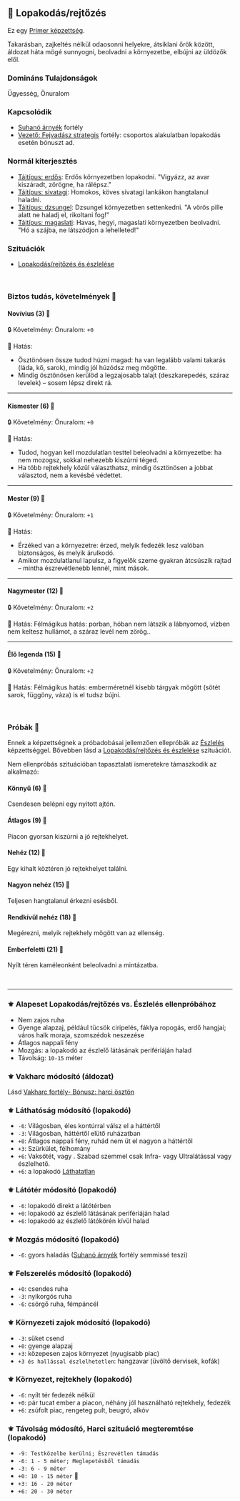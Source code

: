 ## 🔵 Lopakodás/rejtőzés

Ez egy [Primer képzettség](../017_primer_szekunder_ismeretek.md).

Takarásban, zajkeltés nélkül odaosonni helyekre, átsiklani őrök között, áldozat háta mögé sunnyogni, beolvadni a környezetbe, elbújni az üldözők elől.

### Domináns Tulajdonságok

Ügyesség, Önuralom

### Kapcsolódik

- [Suhanó árnyék](../fortelyok.altalanos/suhano_arnyek.md) fortély
- [Vezető: Fejvadász strategis](../fortelyok.harci/vezeto_fejvadasz_strategis.md) fortély: csoportos alakulatban lopakodás esetén bónuszt ad.

### Normál kiterjesztés

- [Tájtípus: erdős](../fortelyok.szabad/tajtipus_erdos.md): Erdős környezetben lopakodni. "Vigyázz, az avar kiszáradt, zörögne, ha rálépsz."
- [Tájtípus: sivatagi](../fortelyok.szabad/tajtipus_sivatagi.md): Homokos, köves sivatagi lankákon hangtalanul haladni.
- [Tájtípus: dzsungel](../fortelyok.szabad/tajtipus_dzsungel.md): Dzsungel környezetben settenkedni. "A vörös pille alatt ne haladj el, rikoltani fog!"
- [Tájtípus: magaslati](../fortelyok.szabad/tajtipus_magaslati.md): Havas, hegyi, magaslati környezetben beolvadni. "Hó a szájba, ne látszódjon a lehelleted!"

### Szituációk

- [Lopakodás/rejtőzés és észlelése](../szituaciok/lopakodas_rejtozes_es_eszlelese.md)

<br />

### Biztos tudás, követelmények 📖

#### Novívius (3) 📖

🔒 Követelmény: Önuralom: `+0`

🌟 Hatás:
- Ösztönösen össze tudod húzni magad: ha van legalább valami takarás (láda, kő, sarok), mindig jól húzódsz meg mögötte.
- Mindig ösztönösen kerülöd a legzajosabb talajt (deszkarepedés, száraz levelek) – sosem lépsz direkt rá.

---
#### Kismester (6) 📖

🔒 Követelmény: Önuralom: `+0`

🌟 Hatás:
- Tudod, hogyan kell mozdulatlan testtel beleolvadni a környezetbe: ha nem mozogsz, sokkal nehezebb kiszúrni téged.
- Ha több rejtekhely közül választhatsz, mindig ösztönösen a jobbat választod, nem a kevésbé védettet.

---
#### Mester (9) 📖

🔒 Követelmény: Önuralom: `+1`

🌟 Hatás:
- Érzéked van a környezetre: érzed, melyik fedezék lesz valóban biztonságos, és melyik árulkodó.
- Amikor mozdulatlanul lapulsz, a figyelők szeme gyakran átcsúszik rajtad – mintha észrevétlenebb lennél, mint mások.

---
#### Nagymester (12) 📖

🔒 Követelmény:  Önuralom: `+2`

🌟 Hatás: Félmágikus hatás: porban, hóban nem látszik a lábnyomod, vízben nem keltesz hullámot, a száraz levél nem zörög..

---
#### Élő legenda (15) 📖

🔒 Követelmény:  Önuralom: `+2`

🌟 Hatás: Félmágikus hatás: emberméretnél kisebb tárgyak mögött (sötét sarok, függöny, váza) is el tudsz bújni.

<br />

### Próbák 🎲

Ennek a képzettségnek a próbadobásai jellemzően ellepróbák az [Észlelés](eszleles.md) képzettséggel. Bővebben lásd a [Lopakodás/rejtőzés és észlelése](../szituaciok/lopakodas_rejtozes_es_eszlelese.md) szituációt.

Nem ellenpróbás szituációban tapasztalati ismeretekre támaszkodik az alkalmazó:

#### Könnyű (6) 🎲 

Csendesen belépni egy nyitott ajtón.

#### Átlagos (9) 🎲 

Piacon gyorsan kiszúrni a jó rejtekhelyet.

#### Nehéz (12) 🎲 

Egy kihalt köztéren jó rejtekhelyet találni.

#### Nagyon nehéz (15) 🎲 

Teljesen hangtalanul érkezni esésből.

#### Rendkívül nehéz (18) 🎲 

Megérezni, melyik rejtekhely mögött van az ellenség.

#### Emberfeletti (21) 🎲 

Nyílt téren kaméleonként beleolvadni a mintázatba.

<br />

---
### ⚜️ Alapeset Lopakodás/rejtőzés vs. Észlelés ellenpróbához

- Nem zajos ruha
- Gyenge alapzaj, például tücsök ciripelés, fáklya ropogás, erdő hangjai; város halk moraja, szomszédok neszezése
- Átlagos nappali fény
- Mozgás: a lopakodó az észlelő látásának perifériáján halad
- Távolság: `10-15` méter

### ⚜️ Vakharc módosító (áldozat)

Lásd [Vakharc fortély- Bónusz: harci ösztön](../fortelyok.harci/vakharc.md#b%C3%B3nusz-harci-%C3%B6szt%C3%B6n)

### ⚜️ Láthatóság módosító (lopakodó)

- `-6`: Világosban, éles kontúrral válsz el a háttértől
- `-3`: Világosban, háttértől elütő ruházatban
- `+0`: Átlagos nappali fény, ruhád nem üt el nagyon a háttértől
- `+3`: Szürkület, félhomány
- `+6`: Vaksötét, vagy . Szabad szemmel csak Infra- vagy Ultralátással vagy észlelhető.
- `+6`: a lopakodó [Láthatatlan](../065_01_harci_helyzetek.md#l%C3%A1thatatlanul)

### ⚜️ Látótér módosító (lopakodó)

- `-6`: lopakodó direkt a látótérben
- `+0`: lopakodó az észlelő látásának perifériáján halad
- `+6`: lopakodó az észlelő látókörén kívül halad

### ⚜️ Mozgás módosító (lopakodó)

- `-6`: gyors haladás ([Suhanó árnyék](../fortelyok.altalanos/suhano_arnyek.md) fortély semmissé teszi)

### ⚜️ Felszerelés módosító (lopakodó)

- `+0`: csendes ruha
- `-3`: nyikorgós ruha
- `-6`: csörgő ruha, fémpáncél

### ⚜️ Környezeti zajok módosító (lopakodó)

- `-3`: süket csend
- `+0`: gyenge alapzaj
- `+3`: közepesen zajos környezet (nyugisabb piac)
- `+3 és hallással észlelhetetlen`: hangzavar (üvöltő dervisek, kofák)


### ⚜️ Környezet, rejtekhely (lopakodó)

- `-6`: nyílt tér fedezék nélkül
- `+0`: pár tucat ember a piacon, néhány jól használható rejtekhely, fedezék
- `+6`: zsúfolt piac, rengeteg pult, beugró, alkóv

### ⚜️ Távolság módosító, Harci szituáció megteremtése (lopakodó)

- `-9: Testközelbe kerülni; Észrevétlen támadás`
- `-6: 1 - 5 méter; Meglepetésből támadás`
- `-3: 6 - 9 méter`
- `+0: 10 - 15 méter` 🔆
- `+3: 16 - 20 méter`
- `+6: 20 - 30 méter`
